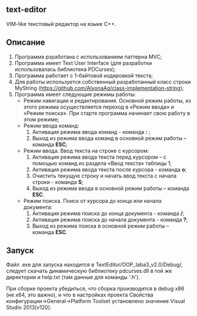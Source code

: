 ## text-editor
VIM-like текстовый редактор на языке С++.

## Описание
1) Программа рзработана с использованием паттерна MVC;
2) Программа имеет Text User Interface (для разработки использовалась библиотека PDCurses);
3) Программа работает с 1-байтовой кодировкой текста;
4) Для работы используется собственный разработанный класс строки MyString (https://github.com/AlyonaAg/class-implementation-string);
5) Программа имеет следующие режимы работы:
    * Режим навигации и редактирования. Основной режим работы, из этого режима осуществляется переход в «Режим ввода» и «Режим поиска». При старте программа начинает свою работу в этом режиме;
    * Режим ввода команд: 
      1) Активация режима ввода команд - команда **:** ;
      2) Выход из режима ввода команд в основной режим работы – команда **ESC**;
    * Режим ввода. Ввод текста на строке с курсором: 
      1)  Активация режима ввода текста перед курсором – с помощью команд из раздела «Ввод текста» таблицы 1;
      2)	Активация режима ввода текста после курсора - команда **o**;
      3)	Очистить текущую строку и начать ввод текста с начала строки - команда **S**;
      4) Выход из режима ввода в основной режим работы – команда **ESC**.
    * Режим поиска. Поиск от курсора до конца или начала документа:
      1) Активация режима поиска до конца документа - команда **/**; 
      2) Активация режима поиска до начала документа - команда **?**;
      3) Выход из режима поиска в основной режим работы – команда **ESC**.


## Запуск
Файл .exe для запуска находится в TextEditor/OOP_laba3_v2.0/Debug/, следует скачать динамическую библиотеку pdcurses.dll в той же директории и help.txt (там данные для команды ':h').

При сборке проекта убедиться, что сборка производится в debug x86 (не x64, это важно), и что в настройках проекта Свойства конфигурации->General->Platform Toolset установлено значение Visual Studio 2013(v120).
